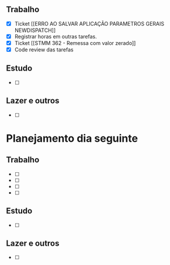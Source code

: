 ## Trabalho
- [x] Ticket [[ERRO AO SALVAR APLICAÇÃO PARAMETROS GERAIS NEWDISPATCH]]
- [x] Registrar horas em outras tarefas.
- [x] Ticket [[STMM 362 - Remessa com valor zerado]]
- [x] Code review das tarefas
## Estudo
- [ ] 
## Lazer e outros
- [ ] 

# Planejamento dia seguinte
## Trabalho
- [ ] 
- [ ] 
- [ ] 
- [ ] 
## Estudo
- [ ] 
## Lazer e outros
- [ ] 

